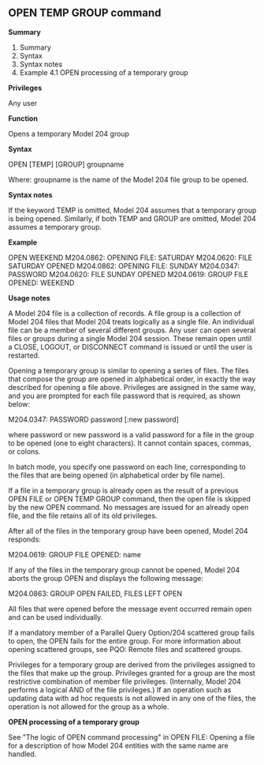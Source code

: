 ## OPEN TEMP GROUP command

**Summary**

1. Summary
2. Syntax
3. Syntax notes
4. Example
4.1 OPEN processing of a temporary group

**Privileges**

Any user

**Function**

Opens a temporary Model 204 group

**Syntax**

OPEN [TEMP] [GROUP] groupname

Where: groupname is the name of the Model 204 file group to be opened.

**Syntax notes**

If the keyword TEMP is omitted, Model 204 assumes that a temporary group is being opened. Similarly, if both TEMP and GROUP are omitted, Model 204 assumes a temporary group.

**Example**

OPEN WEEKEND
M204.0862: OPENING FILE: SATURDAY
M204.0620: FILE SATURDAY OPENED
M204.0862: OPENING FILE: SUNDAY
M204.0347: PASSWORD
M204.0620: FILE SUNDAY OPENED
M204.0619: GROUP FILE OPENED: WEEKEND

**Usage notes**

A Model 204 file is a collection of records. A file group is a collection of Model 204 files that Model 204 treats logically as a single file. An individual file can be a member of several different groups. Any user can open several files or groups during a single Model 204 session. These remain open until a CLOSE, LOGOUT, or DISCONNECT command is issued or until the user is restarted.

Opening a temporary group is similar to opening a series of files. The files that compose the group are opened in alphabetical order, in exactly the way described for opening a file above. Privileges are assigned in the same way, and you are prompted for each file password that is required, as shown below:

M204.0347: PASSWORD
password [:new password]

where password or new password is a valid password for a file in the group to be opened (one to eight characters). It cannot contain spaces, commas, or colons.

In batch mode, you specify one password on each line, corresponding to the files that are being opened (in alphabetical order by file name).

If a file in a temporary group is already open as the result of a previous OPEN FILE or OPEN TEMP GROUP command, then the open file is skipped by the new OPEN command. No messages are issued for an already open file, and the file retains all of its old privileges.

After all of the files in the temporary group have been opened, Model 204 responds:

M204.0619: GROUP FILE OPENED: name

If any of the files in the temporary group cannot be opened, Model 204 aborts the group OPEN and displays the following message:

M204.0863: GROUP OPEN FAILED, FILES LEFT OPEN

All files that were opened before the message event occurred remain open and can be used individually.

If a mandatory member of a Parallel Query Option/204 scattered group fails to open, the OPEN fails for the entire group. For more information about opening scattered groups, see PQO: Remote files and scattered groups.

Privileges for a temporary group are derived from the privileges assigned to the files that make up the group. Privileges granted for a group are the most restrictive combination of member file privileges. (Internally, Model 204 performs a logical AND of the file privileges.) If an operation such as updating data with ad hoc requests is not allowed in any one of the files, the operation is not allowed for the group as a whole.

**OPEN processing of a temporary group**

See "The logic of OPEN command processing" in OPEN FILE: Opening a file for a description of how Model 204 entities with the same name are handled.
